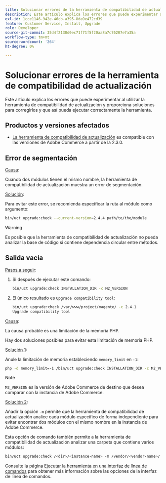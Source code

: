 ```yaml
---
title: Solucionar errores de la herramienta de compatibilidad de actualización
description: Este artículo explica los errores que puede experimentar al utilizar la herramienta de compatibilidad de actualización y proporciona soluciones para corregirlos y que así pueda ejecutar correctamente la herramienta.
exl-id: 1cce1146-942e-46cb-a395-8da9e472cd39
feature: Customer Service, Install, Upgrade
role: Developer
source-git-commit: 35d4f2130d0ec71f71f5f20aa8a7c76207e7a35a
workflow-type: tm+mt
source-wordcount: '264'
ht-degree: 0%

---
```


# Solucionar errores de la herramienta de compatibilidad de actualización

Este artículo explica los errores que puede experimentar al utilizar la herramienta de compatibilidad de actualización y proporciona soluciones para corregirlos y que así pueda ejecutar correctamente la herramienta.

## Productos y versiones afectados

* [La herramienta de compatibilidad de actualización](https://experienceleague.adobe.com/docs/commerce-operations/upgrade-guide/upgrade-compatibility-tool/overview.html) es compatible con las versiones de Adobe Commerce a partir de la 2.3.0.

## Error de segmentación

<u>Causa</u>:

Cuando dos módulos tienen el mismo nombre, la herramienta de compatibilidad de actualización muestra un error de segmentación.

<u>Solución</u>:

Para evitar este error, se recomienda especificar la ruta al módulo como argumento:

```bash
bin/uct upgrade:check --current-version=2.4.4 path/to/the/module
```

>[!WARNING]
>
> Es posible que la herramienta de compatibilidad de actualización no pueda analizar la base de código si contiene dependencia circular entre métodos.

## Salida vacía

<u>Pasos a seguir</u>:

1. Si después de ejecutar este comando:

   ```bash
   bin/uct upgrade:check INSTALLATION_DIR -c M2_VERSION
   ```

1. El único resultado es `Upgrade compatibility tool`:

   ```bash
   bin/uct upgrade:check /var/www/project/magento/ -c 2.4.1
   Upgrade compatibility tool
   ```

<u>Causa</u>:

La causa probable es una limitación de la memoria PHP.

Hay dos soluciones posibles para evitar esta limitación de memoria PHP.

<u>Solución 1</u>:

Anule la limitación de memoria estableciendo `memory_limit` en `-1`:

```bash
php -d memory_limit=-1 /bin/uct upgrade:check INSTALLATION_DIR -c M2_VERSION
```

>[!NOTE]
>
> `M2_VERSION` es la versión de Adobe Commerce de destino que desea comparar con la instancia de Adobe Commerce.

<u>Solución 2</u>:

Añadir la opción `-m` permite que la herramienta de compatibilidad de actualización analice cada módulo específico de forma independiente para evitar encontrar dos módulos con el mismo nombre en la instancia de Adobe Commerce.

Esta opción de comando también permite a la herramienta de compatibilidad de actualización analizar una carpeta que contiene varios módulos:

```bash
bin/uct upgrade:check /<dir>/<instance-name> -m /vendor/<vendor-name>/
```

Consulte la página [Ejecutar la herramienta en una interfaz de línea de comandos](https://experienceleague.adobe.com/docs/commerce-operations/upgrade-guide/upgrade-compatibility-tool/use-upgrade-compatibility-tool/run.html) para obtener más información sobre las opciones de la interfaz de línea de comandos.
